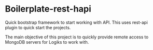 # Boilerplate-rest-hapi

Quick bootstrap framework to start working with API. This uses rest-api plugin to quick start the projects.

The main objective of this project is to quickly provide remote access to MongoDB servers for Logiks to work with.
